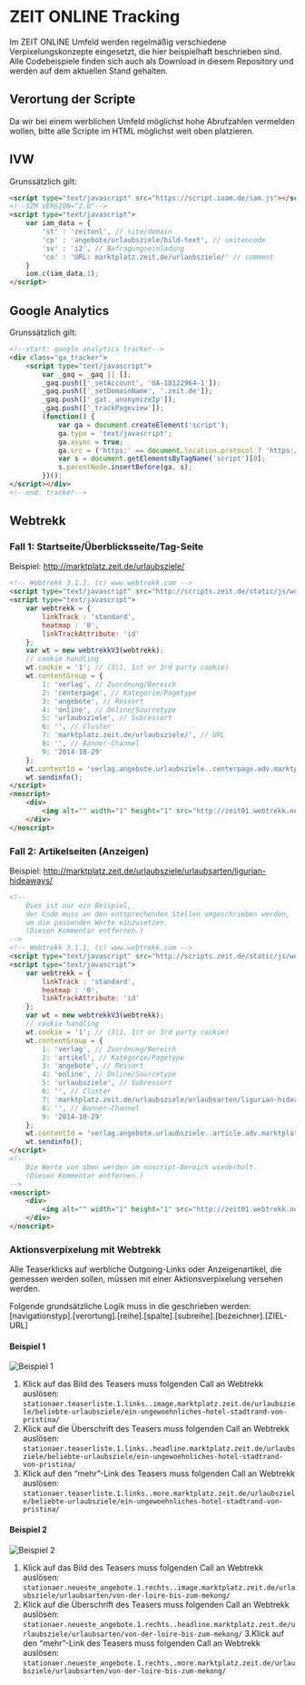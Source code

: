 # ZEIT ONLINE Tracking

Im ZEIT ONLINE Umfeld werden regelmäßig verschiedene Verpixelungskonzepte eingesetzt, die hier beispielhaft beschrieben sind. Alle Codebeispiele finden sich auch als Download in diesem Repository und werden auf dem aktuellen Stand gehalten.

## Verortung der Scripte
Da wir bei einem werblichen Umfeld möglichst hohe Abrufzahlen vermelden wollen, bitte alle Scripte im HTML möglichst weit oben platzieren.

## IVW
Grunssätzlich gilt:
```html
<script type="text/javascript" src="https://script.ioam.de/iam.js"></script>
<!--SZM VERSION="2.0"-->
<script type="text/javascript">
    var iam_data = {
        'st' : 'zeitonl', // site/domain
        'cp' : 'angebote/urlaubsziele/bild-text', // seitencode
        'sv' : 'i2', // Befragungseinladung
        'co' : 'URL: marktplatz.zeit.de/urlaubsziele/' // comment
    }
    iom.c(iam_data,1); 
</script>
```

## Google Analytics
Grunssätzlich gilt:
```html
<!--start: google analytics tracker-->
<div class="ga_tracker">
    <script type="text/javascript">
        var _gaq = _gaq || []; 
        _gaq.push(['_setAccount', 'UA-18122964-1']); 
        _gaq.push(['_setDomainName', '.zeit.de']); 
        _gaq.push(['_gat._anonymizeIp']);
        _gaq.push(['_trackPageview']); 
        (function() { 
            var ga = document.createElement('script'); 
            ga.type = 'text/javascript'; 
            ga.async = true; 
            ga.src = ('https:' == document.location.protocol ? 'https://' : 'http://') + 'stats.g.doubleclick.net/dc.js';
            var s = document.getElementsByTagName('script')[0]; 
            s.parentNode.insertBefore(ga, s);
        })(); 
</script></div>
<!--end: tracker-->
```

## Webtrekk
### Fall 1: Startseite/Überblicksseite/Tag-Seite
Beispiel: http://marktplatz.zeit.de/urlaubsziele/
```html
<!-- Webtrekk 3.1.1, (c) www.webtrekk.com -->
<script type="text/javascript" src="http://scripts.zeit.de/static/js/webtrekk/webtrekk_v3.js"></script>
<script type="text/javascript">
    var webtrekk = {
        linkTrack : 'standard',
        heatmap : '0',
        linkTrackAttribute: 'id'
    };
    var wt = new webtrekkV3(webtrekk);
    // cookie handling
    wt.cookie = '1'; // (3|1, 1st or 3rd party cookie)
    wt.contentGroup = {
        1: 'verlag', // Zuordnung/Bereich
        2: 'centerpage', // Kategorie/Pagetype
        3: 'angebote', // Ressort
        4: 'online', // Online/Sourcetype
        5: 'urlaubsziele', // Subressort
        6: '', // Cluster
        7: 'marktplatz.zeit.de/urlaubsziele/', // URL                           
        8: '', // Banner-Channel
        9: '2014-10-29'
    };
    wt.contentId = 'verlag.angebote.urlaubsziele..centerpage.adv.marktplatz.zeit.de/urlaubsziele/'; // content id
    wt.sendinfo();
</script>
<noscript>
    <div>
        <img alt="" width="1" height="1" src="http://zeit01.webtrekk.net/981949533494636/wt.pl?p=311,verlag.angebote.urlaubsziele..centerpage.adv.marktplatz.zeit.de/urlaubsziele/,0,0,0,0,0,0,0,0&amp;cg1=verlag&amp;cg2=centerpage&amp;cg3=angebote&amp;cg4=online&amp;cg5=urlaubsziele&amp;cg6=&amp;cg7=marktplatz.zeit.de/urlaubsziele/&amp;cg8=zeit/homepage&amp;cg9=2014-10-29">
    </div>
</noscript>
```

### Fall 2: Artikelseiten (Anzeigen)
Beispiel: http://marktplatz.zeit.de/urlaubsziele/urlaubsarten/ligurian-hideaways/
```html
<!-- 
    Dies ist nur ein Beispiel, 
    der Code muss an den entsprechenden Stellen umgeschrieben werden,
    um die passenden Werte einzusetzen.
    (Diesen Kommentar entfernen.)
-->
<!-- Webtrekk 3.1.1, (c) www.webtrekk.com -->
<script type="text/javascript" src="http://scripts.zeit.de/static/js/webtrekk/webtrekk_v3.js"></script>
<script type="text/javascript">
    var webtrekk = {
        linkTrack : 'standard',
        heatmap : '0',
        linkTrackAttribute: 'id'
    };
    var wt = new webtrekkV3(webtrekk);
    // cookie handling
    wt.cookie = '1'; // (3|1, 1st or 3rd party cookie)
    wt.contentGroup = {
        1: 'verlag', // Zuordnung/Bereich
        2: 'artikel', // Kategorie/Pagetype
        3: 'angebote', // Ressort
        4: 'online', // Online/Sourcetype
        5: 'urlaubsziele', // Subressort
        6: '', // Cluster
        7: 'marktplatz.zeit.de/urlaubsziele/urlaubsarten/ligurian-hideaways/', // URL
        8: '', // Banner-Channel
        9: '2014-10-29'
    };
    wt.contentId = 'verlag.angebote.urlaubsziele..article.adv.marktplatz.zeit.de/urlaubsziele/urlaubsarten/ligurian-hideaways/'; // content id
    wt.sendinfo();
</script>
<!--
    Die Werte von oben werden im noscript-Bereich wiederholt.
    (Diesen Kommentar entfernen.)
-->
<noscript>
    <div>
        <img alt="" width="1" height="1" src="http://zeit01.webtrekk.net/981949533494636/wt.pl?p=311,verlag.angebote.urlaubsziele..article.adv.marktplatz.zeit.de/urlaubsziele/urlaubsarten/ligurian-hideaways/,0,0,0,0,0,0,0,0&amp;cg1=verlag&amp;cg2=artikel&amp;cg3=angebote&amp;cg4=online&amp;cg5=urlaubsziele&amp;cg6=&amp;cg7=marktplatz.zeit.de/urlaubsziele/urlaubsarten/ligurian-hideaways/&amp;cg8=&amp;cg9=2014-10-29">
    </div>
</noscript>
```

### Aktionsverpixelung mit Webtrekk

Alle Teaserklicks auf werbliche Outgoing-Links oder Anzeigenartikel, die gemessen werden sollen, müssen mit einer Aktionsverpixelung versehen werden.

Folgende grundsätzliche Logik muss in die <id> geschrieben werden:
[navigationstyp].[verortung].[reihe].[spalte].[subreihe].[bezeichner].[ZIEL-URL]

#### Beispiel 1
![Beispiel 1](/images/beispiel-1.png)

1. Klick auf das Bild des Teasers muss folgenden Call an Webtrekk auslösen:
`stationaer.teaserliste.1.links..image.marktplatz.zeit.de/urlaubsziele/beliebte-urlaubsziele/ein-ungewoehnliches-hotel-stadtrand-von-pristina/`
2. Klick auf die Überschrift des Teasers muss folgenden Call an Webtrekk auslösen:
`stationaer.teaserliste.1.links..headline.marktplatz.zeit.de/urlaubsziele/beliebte-urlaubsziele/ein-ungewoehnliches-hotel-stadtrand-von-pristina/`
3. Klick auf den “mehr”-Link des Teasers muss folgenden Call an Webtrekk auslösen:
`stationaer.teaserliste.1.links..more.marktplatz.zeit.de/urlaubsziele/beliebte-urlaubsziele/ein-ungewoehnliches-hotel-stadtrand-von-pristina/`

#### Beispiel 2
![Beispiel 2](/images/beispiel-2.png)

1. Klick auf das Bild des Teasers muss folgenden Call an Webtrekk auslösen:
`stationaer.neueste_angebote.1.rechts..image.marktplatz.zeit.de/urlaubsziele/urlaubsarten/von-der-loire-bis-zum-mekong/`
2. Klick auf die Überschrift des Teasers muss folgenden Call an Webtrekk auslösen:
`stationaer.neueste_angebote.1.rechts..headline.marktplatz.zeit.de/urlaubsziele/urlaubsarten/von-der-loire-bis-zum-mekong/`
3.Klick auf den “mehr”-Link des Teasers muss folgenden Call an Webtrekk auslösen:
`stationaer.neueste_angebote.1.rechts..more.marktplatz.zeit.de/urlaubsziele/urlaubsarten/von-der-loire-bis-zum-mekong/`
